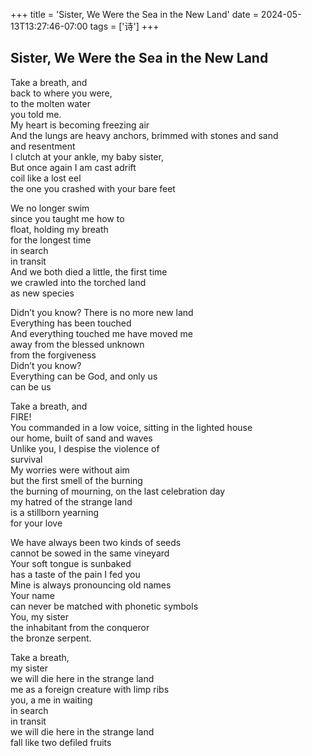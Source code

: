+++
title = 'Sister, We Were the Sea in the New Land'
date = 2024-05-13T13:27:46-07:00
tags = ['诗']
+++
## Sister, We Were the Sea in the New Land

Take a breath, and  
back to where you were,   
to the molten water  
you told me.  
My heart is becoming freezing air  
And the lungs are heavy anchors, brimmed with stones and sand  
and resentment  
I clutch at your ankle, my baby sister,  
But once again I am cast adrift  
coil like a lost eel	 
the one you crashed with your bare feet  


We no longer swim  
since you taught me how to  
float, holding my breath  
for the longest time  
in search  
in transit  
And we both died a little, the first time  
we crawled into the torched land  
as new species   


Didn’t you know? There is no more new land  
Everything has been touched  
And everything touched me have moved me  
away from the blessed unknown   
from the forgiveness  
Didn’t you know?  
Everything can be God, and only us  
can be us  


Take a breath, and  
FIRE!  
You commanded in a low voice, sitting in the lighted house  
our home, built of sand and waves  
Unlike you, I despise the violence of  
survival  
My worries were without aim  
but the first smell of the burning  
the burning of mourning, on the last celebration day  
my hatred of the strange land  
is a stillborn yearning   
for your love  

We have always been two kinds of seeds  
cannot be sowed in the same vineyard  
Your soft tongue is sunbaked  
has a taste of the pain I fed you  
Mine is always pronouncing old names  
Your name  
can never be matched with phonetic symbols  
You, my sister  
the inhabitant from the conqueror   
the bronze serpent.  


Take a breath,  
my sister  
we will die here in the strange land  
me as a foreign creature with limp ribs  
you, a me in waiting  
in search  
in transit  
we will die here in the strange land  
fall like two defiled fruits  
 
 

